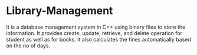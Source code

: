 # Library-Management

It is a database management system in C++ using binary files to store the information. It provides create, update, retrieve, and delete operation for student as well as for books.
It also calculates the fines automatically based on the no of days.
